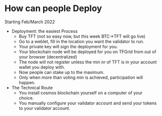 # How can people Deploy

Starting Feb/March 2022


- Deployment: the easiest Process
    - Buy TFT (not so easy now, but this week BTC->TFT will go live)
    - Go to a weblet, fill in the location you want the validator to run.
    - Your private key will sign the deployment for you.
    - Your blockchain node will be deployed for you on TFGrid from out of your browser (decentralized)
    - The node will not register unless the min nr of TFT is in your account wallet you deploy with.
    - Now people can stake up to the maximum.
    - Only when more than voting min is achieved, participation will happen.
- The Technical Route
    - You install cosmos blockchain yourself on a computer of your choice.
    - You manually configure your validator account and send your tokens to your validator account.


